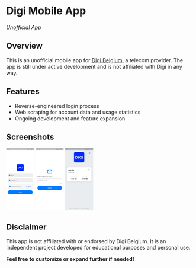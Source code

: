 # Digi Mobile App

*Unofficial App*

## Overview

This is an unofficial mobile app for [Digi Belgium](https://www.digi-belgium.be/), a telecom provider. The app is still under active development and is not affiliated with Digi in any way.

## Features

* Reverse-engineered login process
* Web scraping for account data and usage statistics
* Ongoing development and feature expansion

## Screenshots

<img src="https://raw.githubusercontent.com/RenautMestdagh/digi_mobile/master/screenshots/Screenshot_1.jpg" width="15%"></img> <img src="https://raw.githubusercontent.com/RenautMestdagh/digi_mobile/master/screenshots/Screenshot_2.jpg" width="15%"></img> <img src="https://raw.githubusercontent.com/RenautMestdagh/digi_mobile/master/screenshots/Screenshot_3.jpg" width="15%"></img> 

## Disclaimer

This app is not affiliated with or endorsed by Digi Belgium. It is an independent project developed for educational purposes and personal use.

**Feel free to customize or expand further if needed!**
